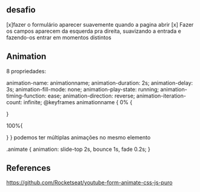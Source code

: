 
## desafio
[x]fazer o formulário aparecer suavemente quando a pagina abrir
[x] Fazer os campos aparecem da esquerda pra direita, suavizando a entrada e fazendo-os entrar em momentos distintos


## Animation 

8 propriedades:

animation-name: animationname;
animation-duration: 2s;
animation-delay: 3s;
animation-fill-mode: none;
animation-play-state: running;
animation-timing-function: ease;
animation-direction: reverse;
animation-iteration-count: infinite;
@keyframes animationname {
  0% {

  }

  100%{

  }
}
podemos ter múltiplas animações no mesmo elemento

.animate {
  animation: slide-top 2s, bounce 1s, fade 0.2s;
}


## References 


https://github.com/Rocketseat/youtube-form-animate-css-js-puro